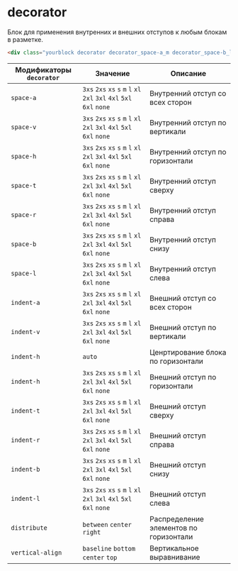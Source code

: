 # decorator

Блок для применения внутренних и внешних отступов к любым блокам в разметке.

```html
<div class="yourblock decorator decorator_space-a_m decorator_space-b_l">
```

Модификаторы `decorator` | Значение                                                               | Описание
------------------------ | -----------------------------------------------------------------------| ----------------------------------
`space-a`                | `3xs` `2xs` `xs` `s` `m` `l` `xl` `2xl` `3xl` `4xl` `5xl` `6xl` `none` | Внутренний отступ со всех сторон
`space-v`                | `3xs` `2xs` `xs` `s` `m` `l` `xl` `2xl` `3xl` `4xl` `5xl` `6xl` `none` | Внутренний отступ по вертикали
`space-h`                | `3xs` `2xs` `xs` `s` `m` `l` `xl` `2xl` `3xl` `4xl` `5xl` `6xl` `none` | Внутренний отступ по горизонтали
`space-t`                | `3xs` `2xs` `xs` `s` `m` `l` `xl` `2xl` `3xl` `4xl` `5xl` `6xl` `none` | Внутренний отступ сверху
`space-r`                | `3xs` `2xs` `xs` `s` `m` `l` `xl` `2xl` `3xl` `4xl` `5xl` `6xl` `none` | Внутренний отступ справа
`space-b`                | `3xs` `2xs` `xs` `s` `m` `l` `xl` `2xl` `3xl` `4xl` `5xl` `6xl` `none` | Внутренний отступ снизу
`space-l`                | `3xs` `2xs` `xs` `s` `m` `l` `xl` `2xl` `3xl` `4xl` `5xl` `6xl` `none` | Внутренний отступ слева
`indent-a`               | `3xs` `2xs` `xs` `s` `m` `l` `xl` `2xl` `3xl` `4xl` `5xl` `6xl` `none` | Внешний отступ со всех сторон
`indent-v`               | `3xs` `2xs` `xs` `s` `m` `l` `xl` `2xl` `3xl` `4xl` `5xl` `6xl` `none` | Внешний отступ по вертикали
`indent-h`               | `auto`                                                                 | Ценртирование блока по горизонтали
`indent-h`               | `3xs` `2xs` `xs` `s` `m` `l` `xl` `2xl` `3xl` `4xl` `5xl` `6xl` `none` | Внешний отступ по горизонтали
`indent-t`               | `3xs` `2xs` `xs` `s` `m` `l` `xl` `2xl` `3xl` `4xl` `5xl` `6xl` `none` | Внешний отступ сверху
`indent-r`               | `3xs` `2xs` `xs` `s` `m` `l` `xl` `2xl` `3xl` `4xl` `5xl` `6xl` `none` | Внешний отступ справа
`indent-b`               | `3xs` `2xs` `xs` `s` `m` `l` `xl` `2xl` `3xl` `4xl` `5xl` `6xl` `none` | Внешний отступ снизу
`indent-l`               | `3xs` `2xs` `xs` `s` `m` `l` `xl` `2xl` `3xl` `4xl` `5xl` `6xl` `none` | Внешний отступ слева
`distribute`             | `between` `center` `right`                                             | Распределение элементов по горизонтали
`vertical-align`         | `baseline` `bottom` `center` `top`                                     | Вертикальное выравнивание
